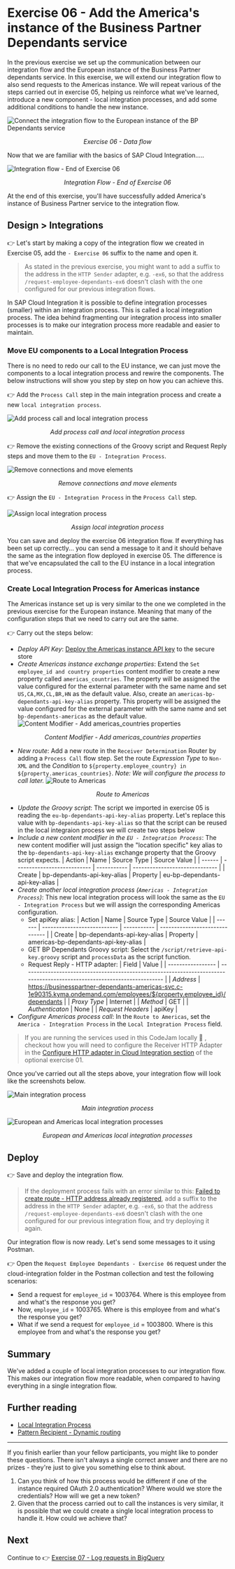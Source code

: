 # Exercise 06 - Add the America's instance of the Business Partner Dependants service

In the previous exercise we set up the communication between our integration flow and the European instance of the Business Partner dependants service. In this exercise, we will extend our integration flow to also send requests to the Americas instance. We will repeat various of the steps carried out in exercise 05, helping us reinforce what we've learned, introduce a new component - local integration processes,  and add some additional conditions to handle the new instance.

![Connect the integration flow to the European instance of the BP Dependants service](assets/diagrams/bp_americas_data_flow.png)
<p align = "center">
<i>Exercise 06 - Data flow</i>
</p>

Now that we are familiar with the basics of SAP Cloud Integration.....

![Integration flow - End of Exercise 06](assets/end-of-exercise-integration-flow.png)
<p align = "center">
<i>Integration Flow - End of Exercise 06</i>
</p>

At the end of this exercise, you'll have successfully added America's instance of Business Partner service to the integration flow.

## Design > Integrations

👉 Let's start by making a copy of the integration flow we created in Exercise 05, add the `- Exercise 06` suffix to the name and open it.

> As stated in the previous exercise, you might want to add a suffix to the address in the `HTTP Sender` adapter, e.g. `-ex6`, so that the address `/request-employee-dependants-ex6`  doesn't clash with the one configured for our previous integration flows.

In SAP Cloud Integration it is possible to define integration processes (smaller) within an integration process. This is called a local integration process. The idea behind fragmenting our integration process into smaller processes is to make our integration process more readable and easier to maintain.

### Move EU components to a Local Integration Process

There is no need to redo our call to the EU instance, we can just move the components to a local integration process and rewire the components. The below instructions will show you step by step on how you can achieve this.

👉 Add the `Process Call` step in the main integration process and create a new `local integration process`.

![Add process call and local integration process](assets/add-process-call-and-local-integration-process.gif)
<p align = "center">
<i>Add process call and local integration process</i>
</p>

👉 Remove the existing connections of the Groovy script and Request Reply steps and move them to the `EU - Integration Process`.

![Remove connections and move elements](assets/remove-connections-and-move-elements.gif)
<p align = "center">
<i>Remove connections and move elements</i>
</p>

👉 Assign the `EU - Integration Process` in the `Process Call` step. 

![Assign local integration process](assets/assign-local-integration-process.gif)
<p align = "center">
<i>Assign local integration process</i>
</p>

You can save and deploy the exercise 06 integration flow. If everything has been set up correctly... you can send a message to it and it should behave the same as the integration flow deployed in exercise 05. The difference is that we've encapsulated the call to the EU instance in a local integration process.

### Create Local Integration Process for Americas instance

The Americas instance set up is very similar to the one we completed in the previous exercise for the European instance. Meaning that many of the configuration steps that we need to carry out are the same.

👉 Carry out the steps below:
- *Deploy API Key*: [Deploy the Americas instance API key](../05-retrieve-bp-dependants/README.md#deploy-api-key-to-sap-cloud-integration) to the secure store
- *Create Americas instance exchange properties*: Extend the `Set employee_id and country properties` content modifier to create a new property called `americas_countries`. The property will be assigned the value configured for the external parameter with the same name and set `US,CA,MX,CL,BR,HN` as the default value. Also, create an `americas-bp-dependants-api-key-alias` property. This property will be assigned the value configured for the external parameter with the same name and set `bp-dependants-americas` as the default value.
    ![Content Modifier - Add americas_countries properties](assets/api-key-alias-content-modifier.png)
    <p align = "center">
    <i>Content Modifier - Add americas_countries properties</i>
    </p>
- *New route*: Add a new route in the `Receiver Determination` Router by adding a `Process Call` flow step.  Set the route *Expression Type* to `Non-XML` and the *Condition* to `${property.employee_country} in ${property.americas_countries}`. *Note: We will configure the process to call later.*
    ![Route to Americas](assets/add-new-americas-route.png)
    <p align = "center">
    <i>Route to Americas</i>
    </p>
- *Update the Groovy script*: The script we imported in exercise 05 is reading the `eu-bp-dependants-api-key-alias` property. Let's replace this value with `bp-dependants-api-key-alias` so that the script can be reused in the local integraion process we will create two steps below
- *Include a new content modifier in the `EU - Integration Process`*: The new content modifier will just assign the "location specific" key alias to the `bp-dependants-api-key-alias` exchange property that the Groovy script expects.
  | Action | Name                        | Source Type | Source Value                   |
    | ------ | --------------------------- | ----------- | ------------------------------ |
    | Create | bp-dependants-api-key-alias | Property    | eu-bp-dependants-api-key-alias |
- *Create another local integration process (`Americas - Integration Process`)*:  This new local integration process will look the same as the `EU - Integration Process` but we will assign the corresponding Americas configuration.
  - Set apiKey alias:
    | Action | Name                        | Source Type | Source Value                   |
    | ------ | --------------------------- | ----------- | ------------------------------ |
    | Create | bp-dependants-api-key-alias | Property    | americas-bp-dependants-api-key-alias |
  - GET BP Dependants Groovy script: Select the `/script/retrieve-api-key.groovy` script and `processData` as the script function.
  - Request Reply - HTTP adapter:
    | Field             | Value                                                                                                                    |
    | ----------------- | ------------------------------------------------------------------------------------------------------------------------ |
    | *Address*         | https://businesspartner-dependants-americas-svc.c-1e90315.kyma.ondemand.com/employees/${property.employee_id}/dependants |
    | *Proxy Type*      | Internet                                                                                                                 |
    | *Method*          | GET                                                                                                                      |
    | *Authenticaton*   | None                                                                                                                     |
    | *Request Headers* | apiKey                                                                                                                   |
- *Configure Americas process call*: In the `Route to Americas`, set the `America - Integration Process` in the `Local Integration Process` field.

> If you are running the services used in this CodeJam locally 🐳 , checkout how you will need to configure the Receiver HTTP Adapter in the [Configure HTTP adapter in Cloud Integration section](../../exercises/optional-01-running-locally/README.md#configure-http-adapter-in-cloud-integration) of the optional exercise 01.

Once you've carried out all the steps above, your integration flow will look like the screenshots below.

![Main integration process](assets/main-integration-process.png)
<p align = "center">
<i>Main integration process</i>
</p>

![European and Americas local integration processes](assets/european-americas-instance-local-integration-processes.png)
<p align = "center">
<i>European and Americas local integration processes</i>
</p>

## Deploy

👉 Save and deploy the integration flow.

> If the deployment process fails with an error similar to this: [Failed to create route - HTTP address already registered](../../troubleshooting.md#failed-to-create-route---http-address-already-registered-for-another-iflow), add a suffix to the address in the `HTTP Sender` adapter, e.g. `-ex6`, so that the address `/request-employee-dependants-ex6`  doesn't clash with the one configured for our previous integration flow, and try deploying it again.

Our integration flow is now ready. Let's send some messages to it using Postman. 

👉 Open the `Request Employee Dependants - Exercise 06` request under the cloud-integration folder in the Postman collection and test the following scenarios:
- Send a request for `employee_id` = 1003764. Where is this employee from and what's the response you get?
- Now, `employee_id` = 1003765. Where is this employee from and what's the response you get?
- What if we send a request for `employee_id` = 1003800. Where is this employee from and what's the response you get?

## Summary

We've added a couple of local integration processes to our integration flow. This makes our integration flow more readable, when compared to having everything in a single integration flow. 

## Further reading

* [Local Integration Process](https://help.sap.com/docs/CLOUD_INTEGRATION/4b57f249012e4e1f8c15cbd5dbb4fff3/88faa5c1056c4c179a8d1967b2ce5669.html?locale=en-US)
* [Pattern Recipient - Dynamic routing](https://api.sap.com/integrationflow/Pattern_RecipientList_DynamicRouting)

---

If you finish earlier than your fellow participants, you might like to ponder these questions. There isn't always a single correct answer and there are no prizes - they're just to give you something else to think about.

1. Can you think of how this process would be different if one of the instance required OAuth 2.0 authentication? Where would we store the credentials? How will we get a new token?
2. Given that the process carried out to call the instances is very similar, it is possible that we could create a single local integration process to handle it. How could we achieve that?

## Next

Continue to 👉 [Exercise 07 - Log requests in BigQuery](../07-log-requests-in-bigquery/README.md#exercise-07---log-request-in-bigquery)
